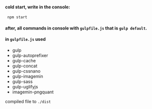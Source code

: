 #### cold start, write in the console:
` npm start`
#### after, all commands in console with `gulpfile.js` that is `gulp default`.
#### in `gulpfile.js` used

+ gulp 
+ gulp-autoprefixer
+ gulp-cache
+ gulp-concat
+ gulp-cssnano
+ gulp-imagemin
+ gulp-sass
+ gulp-uglifyjs
+ imagemin-pngquant

compiled file to `./dist`
